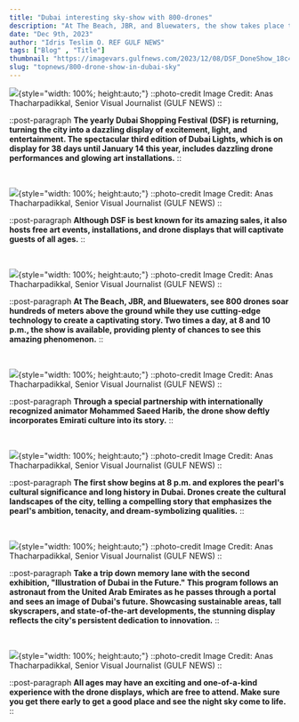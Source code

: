 ```yaml
---
title: "Dubai interesting sky-show with 800-drones"
description: "At The Beach, JBR, and Bluewaters, the show takes place twice every evening at 8 pm and 10 pm"
date: "Dec 9th, 2023"
author: "Idris Teslim O. REF GULF NEWS"
tags: ["Blog" , "Title"]
thumbnail: "https://imagevars.gulfnews.com/2023/12/08/DSF_DoneShow_18c4aa3b5a8_original-ratio.jpg"
slug: "topnews/800-drone-show-in-dubai-sky"
---
```

<!-- section -->
![](https://imagevars.gulfnews.com/2023/12/08/DSF_DoneShow_18c4aa3b5a8_original-ratio.jpg){style="width: 100%; height:auto;"}
::photo-credit
Image Credit: Anas Thacharpadikkal, Senior Visual Journalist (GULF NEWS)
::

::post-paragraph
**The yearly Dubai Shopping Festival (DSF) is returning, turning the city into a dazzling display of excitement, light, and entertainment. The spectacular third edition of Dubai Lights, which is on display for 38 days until January 14 this year, includes dazzling drone performances and glowing art installations.**
::

<br>

<!-- section -->
![](https://imagevars.gulfnews.com/2023/12/08/DSF_DoneShow_18c4aa3b6cd_original-ratio.jpg){style="width: 100%; height:auto;"}
::photo-credit
Image Credit: Anas Thacharpadikkal, Senior Visual Journalist (GULF NEWS)
::

::post-paragraph
**Although DSF is best known for its amazing sales, it also hosts free art events, installations, and drone displays that will captivate guests of all ages.**
::

<br>

<!-- section -->
![](https://imagevars.gulfnews.com/2023/12/08/DSF_DoneShow_18c4aa3b679_original-ratio.jpg){style="width: 100%; height:auto;"}
::photo-credit
Image Credit: Anas Thacharpadikkal, Senior Visual Journalist (GULF NEWS)
::

::post-paragraph
**At The Beach, JBR, and Bluewaters, see 800 drones soar hundreds of meters above the ground while they use cutting-edge technology to create a captivating story. Two times a day, at 8 and 10 p.m., the show is available, providing plenty of chances to see this amazing phenomenon.**
::

<br>

<!-- section -->
![](https://imagevars.gulfnews.com/2023/12/08/DSF_DoneShow_18c4aa3b4d2_original-ratio.jpg){style="width: 100%; height:auto;"}
::photo-credit
Image Credit: Anas Thacharpadikkal, Senior Visual Journalist (GULF NEWS)
::

::post-paragraph
**Through a special partnership with internationally recognized animator Mohammed Saeed Harib, the drone show deftly incorporates Emirati culture into its story.**
::

<br>

<!-- section -->
![](https://imagevars.gulfnews.com/2023/12/08/DSF_DoneShow_18c4aa3b546_original-ratio.jpg){style="width: 100%; height:auto;"}
::photo-credit
Image Credit: Anas Thacharpadikkal, Senior Visual Journalist (GULF NEWS)
::

::post-paragraph
**The first show begins at 8 p.m. and explores the pearl's cultural significance and long history in Dubai. Drones create the cultural landscapes of the city, telling a compelling story that emphasizes the pearl's ambition, tenacity, and dream-symbolizing qualities.**
::

<br>

<!-- section -->
![](https://imagevars.gulfnews.com/2023/12/08/DSF_DoneShow_18c4aa3b413_original-ratio.jpg){style="width: 100%; height:auto;"}
::photo-credit
Image Credit: Anas Thacharpadikkal, Senior Visual Journalist (GULF NEWS)
::

::post-paragraph
**Take a trip down memory lane with the second exhibition, "Illustration of Dubai in the Future." This program follows an astronaut from the United Arab Emirates as he passes through a portal and sees an image of Dubai's future. Showcasing sustainable areas, tall skyscrapers, and state-of-the-art developments, the stunning display reflects the city's persistent dedication to innovation.**
::

<br>

<!-- section -->
![](https://imagevars.gulfnews.com/2023/12/08/DSF_DoneShow_18c4aa3b47e_original-ratio.jpg){style="width: 100%; height:auto;"}
::photo-credit
Image Credit: Anas Thacharpadikkal, Senior Visual Journalist (GULF NEWS)
::

::post-paragraph
**All ages may have an exciting and one-of-a-kind experience with the drone displays, which are free to attend. Make sure you get there early to get a good place and see the night sky come to life.**
::
